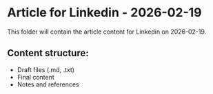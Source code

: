 # Article for Linkedin - 2026-02-19

This folder will contain the article content for Linkedin on 2026-02-19.

## Content structure:
- Draft files (.md, .txt)
- Final content
- Notes and references

